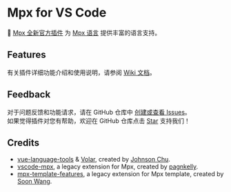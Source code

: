 # Mpx for VS Code

🧩 [Mpx 全新官方插件][mpx-extension] 为 [Mpx 语言](https://mpxjs.cn) 提供丰富的语言支持。

## Features

有关插件详细功能介绍和使用说明，请参阅 [Wiki 文档][mpx-vscode-wiki]。

## Feedback

对于问题反馈和功能请求，请在 GitHub 仓库中 [创建或查看 Issues](https://github.com/mpx-ecology/language-tools/issues)。<br />
如果觉得插件对您有帮助，欢迎在 GitHub 仓库点击 [Star](https://github.com/mpx-ecology/language-tools) 支持我们！

## Credits

- [vue-language-tools] & [Volar], created by [Johnson Chu].
- [vscode-mpx], a legacy extension for Mpx, created by [pagnkelly].
- [mpx-template-features], a legacy extension for Mpx template, created by [Soon Wang].

<!-- Reference Links -->

[mpx-extension]: https://github.com/mpx-ecology/language-tools
[mpx-vscode-wiki]: https://github.com/mpx-ecology/language-tools/wiki
[vue-language-tools]: https://github.com/vuejs/language-tools
[Volar]: https://github.com/volarjs/volar.js
[Johnson Chu]: https://github.com/johnsoncodehk
[vscode-mpx]: https://marketplace.visualstudio.com/items?itemName=pagnkelly.mpx
[mpx-template-features]: https://marketplace.visualstudio.com/items?itemName=wangshun.mpx-template-features
[pagnkelly]: https://github.com/pagnkelly
[Soon Wang]: https://github.com/wangshunnn
